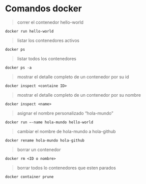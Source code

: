# Comandos docker

> correr el contenedor hello-world 
```
docker run hello-world
```

> listar los contenedores activos
```
docker ps
```

> listar todos los contenedores
```
docker ps -a
```

> mostrar el detalle completo de un contenedor por su id
```
docker inspect <containe ID> 
```

> mostrar el detalle completo de un contenedor por su nombre
```
docker inspect <name> 
```

> asignar el nombre personalizado “hola-mundo”
```
docker run –-name hola-mundo hello-world
```

> cambiar el nombre de hola-mundo a hola-github
```
docker rename hola-mundo hola-github
```

> borrar un contenedor
```
docker rm <ID o nombre>
```

> borrar todos lo contenedores que esten parados
```
docker container prune
```
